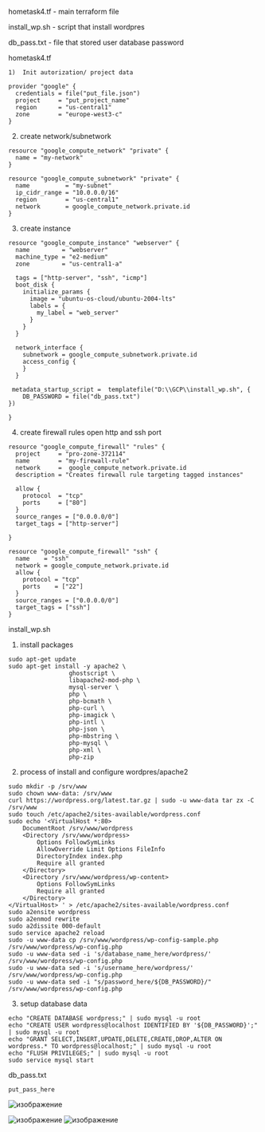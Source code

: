 hometask4.tf - main terraform file

install_wp.sh - script  that  install wordpres

db_pass.txt - file that stored user database password


hometask4.tf 
```
1)  Init autorization/ project data

provider "google" {
  credentials = file("put_file.json")
  project     = "put_project_name"
  region      = "us-central1"
  zone        = "europe-west3-c"
}
```
2) create network/subnetwork
```
resource "google_compute_network" "private" {
  name = "my-network"
}

resource "google_compute_subnetwork" "private" {
  name          = "my-subnet"
  ip_cidr_range = "10.0.0.0/16"
  region        = "us-central1"
  network       = google_compute_network.private.id
}
```
3) create  instance
```
resource "google_compute_instance" "webserver" {
  name         = "webserver"
  machine_type = "e2-medium"
  zone         = "us-central1-a"

  tags = ["http-server", "ssh", "icmp"]
  boot_disk {
    initialize_params {
      image = "ubuntu-os-cloud/ubuntu-2004-lts"
      labels = {
        my_label = "web_server"
      }
    }
  }

  network_interface {
    subnetwork = google_compute_subnetwork.private.id
    access_config {
    }
  }

 metadata_startup_script =  templatefile("D:\\GCP\\install_wp.sh", {
    DB_PASSWORD = file("db_pass.txt")
})
 
}
```
4)  create  firewall rules open  http and  ssh port
```
resource "google_compute_firewall" "rules" {
  project     = "pro-zone-372114"
  name        = "my-firewall-rule"
  network     =  google_compute_network.private.id
  description = "Creates firewall rule targeting tagged instances"

  allow {
    protocol  = "tcp"
    ports     = ["80"]
  }
  source_ranges = ["0.0.0.0/0"]
  target_tags = ["http-server"]
  
}

resource "google_compute_firewall" "ssh" {
  name    = "ssh"
  network = google_compute_network.private.id
  allow {
    protocol = "tcp"
    ports    = ["22"]
  }
  source_ranges = ["0.0.0.0/0"]
  target_tags = ["ssh"]
}
```
install_wp.sh 

1) install packages
```
sudo apt-get update
sudo apt-get install -y apache2 \
                 ghostscript \
                 libapache2-mod-php \
                 mysql-server \
                 php \
                 php-bcmath \
                 php-curl \
                 php-imagick \
                 php-intl \
                 php-json \
                 php-mbstring \
                 php-mysql \
                 php-xml \
                 php-zip
```
2) process of  install and configure  wordpres/apache2
```
sudo mkdir -p /srv/www 
sudo chown www-data: /srv/www 
curl https://wordpress.org/latest.tar.gz | sudo -u www-data tar zx -C /srv/www 
sudo touch /etc/apache2/sites-available/wordpress.conf 
sudo echo '<VirtualHost *:80>
    DocumentRoot /srv/www/wordpress
    <Directory /srv/www/wordpress>
        Options FollowSymLinks
        AllowOverride Limit Options FileInfo
        DirectoryIndex index.php
        Require all granted
    </Directory>
    <Directory /srv/www/wordpress/wp-content>
        Options FollowSymLinks
        Require all granted
    </Directory>
</VirtualHost> ' > /etc/apache2/sites-available/wordpress.conf
sudo a2ensite wordpress
sudo a2enmod rewrite
sudo a2dissite 000-default
sudo service apache2 reload
sudo -u www-data cp /srv/www/wordpress/wp-config-sample.php /srv/www/wordpress/wp-config.php
sudo -u www-data sed -i 's/database_name_here/wordpress/' /srv/www/wordpress/wp-config.php
sudo -u www-data sed -i 's/username_here/wordpress/' /srv/www/wordpress/wp-config.php
sudo -u www-data sed -i "s/password_here/${DB_PASSWORD}/" /srv/www/wordpress/wp-config.php
```
3) setup database  data
```
echo "CREATE DATABASE wordpress;" | sudo mysql -u root
echo "CREATE USER wordpress@localhost IDENTIFIED BY '${DB_PASSWORD}';" | sudo mysql -u root
echo "GRANT SELECT,INSERT,UPDATE,DELETE,CREATE,DROP,ALTER ON wordpress.* TO wordpress@localhost;" | sudo mysql -u root 
echo "FLUSH PRIVILEGES;" | sudo mysql -u root 
sudo service mysql start
```
db_pass.txt 
```
put_pass_here
```
![изображение](https://user-images.githubusercontent.com/97990456/209515254-d3d3d8bb-75eb-4848-9ad8-0ff1889e55cb.png)

![изображение](https://user-images.githubusercontent.com/97990456/209515357-b36c0f30-de2b-4ff4-afc0-7c5da532b38d.png)
![изображение](https://user-images.githubusercontent.com/97990456/209515422-94928cb7-0896-41aa-85bc-1f9495444377.png)


